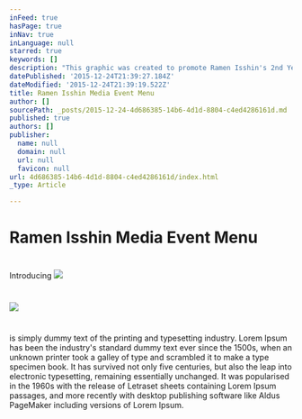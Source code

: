 ```yaml
---
inFeed: true
hasPage: true
inNav: true
inLanguage: null
starred: true
keywords: []
description: "This graphic was created to promote Ramen Isshin's 2nd Year Anniversary. They invited a group of 10 instagram bloggers to help blog, snap pics and help promote this awesome restaurant."
datePublished: '2015-12-24T21:39:27.184Z'
dateModified: '2015-12-24T21:39:19.522Z'
title: Ramen Isshin Media Event Menu
author: []
sourcePath: _posts/2015-12-24-4d686385-14b6-4d1d-8804-c4ed4286161d.md
published: true
authors: []
publisher:
  name: null
  domain: null
  url: null
  favicon: null
url: 4d686385-14b6-4d1d-8804-c4ed4286161d/index.html
_type: Article

---
```

# Ramen Isshin Media Event Menu

# 

Introducing
![](https://the-grid-user-content.s3-us-west-2.amazonaws.com/dbae7d92-3be6-4e3a-b817-fc6af425c0b7.jpg)

# 

![](https://the-grid-user-content.s3-us-west-2.amazonaws.com/eeb296da-4a5e-422b-aa13-98f4c2ab09bc.jpg)

# 

is simply dummy text of the printing and typesetting industry. Lorem Ipsum has been the industry's standard dummy text ever since the 1500s, when an unknown printer took a galley of type and scrambled it to make a type specimen book. It has survived not only five centuries, but also the leap into electronic typesetting, remaining essentially unchanged. It was popularised in the 1960s with the release of Letraset sheets containing Lorem Ipsum passages, and more recently with desktop publishing software like Aldus PageMaker including versions of Lorem Ipsum.